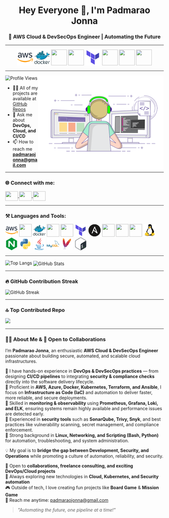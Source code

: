 <h1 align="center">Hey Everyone 👋, I'm Padmarao Jonna</h1>

<h3 align="center">🚀 AWS Cloud & DevSecOps Engineer | Automating the Future</h3>

---

<!-- DevSecOps & Tools Showcase --> <div align="center"> <img src="https://raw.githubusercontent.com/devicons/devicon/master/icons/amazonwebservices/amazonwebservices-original-wordmark.svg" height="50" width="50"/> <img src="https://raw.githubusercontent.com/devicons/devicon/master/icons/docker/docker-original-wordmark.svg" height="50" width="50"/> <img src="https://www.vectorlogo.zone/logos/kubernetes/kubernetes-icon.svg" height="50" width="50"/> <img src="https://www.vectorlogo.zone/logos/jenkins/jenkins-icon.svg" height="50" width="50"/> <img src="https://raw.githubusercontent.com/devicons/devicon/master/icons/terraform/terraform-original.svg" height="50" width="50"/> <img src="https://www.vectorlogo.zone/logos/argoprojio/argoprojio-icon.svg" height="50" width="50"/> <img src="https://www.vectorlogo.zone/logos/prometheusio/prometheusio-icon.svg" height="50" width="50"/> <img src="https://www.vectorlogo.zone/logos/grafana/grafana-icon.svg" height="50" width="50"/> </div>

---

<img align="right" alt="Coding" width="400" src="https://raw.githubusercontent.com/devSouvik/devSouvik/master/gif3.gif">

<p align="left">
  <img src="https://komarev.com/ghpvc/?username=pj013525&label=Profile%20views&color=0e75b6&style=flat" alt="Profile Views" />
</p>

- 👨‍💻 All of my projects are available at [GitHub Repos](https://github.com/pj013525)  
- 💬 Ask me about **DevOps, Cloud, and CI/CD**  
- 📫 How to reach me **padmaraojonna@gmail.com**

---

<h3 align="left">🌐 Connect with me:</h3>
<p align="left">
  <a href="https://linkedin.com/in/padmarao-jonna" target="blank">
    <img align="center" src="https://raw.githubusercontent.com/rahuldkjain/github-profile-readme-generator/master/src/images/icons/Social/linked-in-alt.svg" height="30" width="40" />
  </a>
  <a href="https://github.com/pj013525" target="blank">
    <img align="center" src="https://raw.githubusercontent.com/rahuldkjain/github-profile-readme-generator/master/src/images/icons/Social/github.svg" height="30" width="40" />
  </a>
  <a href="mailto:padmaraojonna@gmail.com" target="blank">
    <img align="center" src="https://www.vectorlogo.zone/logos/gmail/gmail-icon.svg" height="30" width="40" />
  </a>
</p>


---

<h3 align="left">⚒️ Languages and Tools:</h3>
<p align="left">

  <!-- Cloud -->
  <img src="https://raw.githubusercontent.com/devicons/devicon/master/icons/amazonwebservices/amazonwebservices-original-wordmark.svg" width="40" height="40"/>
  <img src="https://www.vectorlogo.zone/logos/microsoft_azure/microsoft_azure-icon.svg" width="40" height="40"/>

  <!-- DevOps & Containers -->
  <img src="https://raw.githubusercontent.com/devicons/devicon/master/icons/docker/docker-original-wordmark.svg" width="40" height="40"/>
  <img src="https://www.vectorlogo.zone/logos/kubernetes/kubernetes-icon.svg" width="40" height="40"/>
  <img src="https://www.vectorlogo.zone/logos/jenkins/jenkins-icon.svg" width="40" height="40"/>
  <img src="https://raw.githubusercontent.com/devicons/devicon/master/icons/terraform/terraform-original.svg" width="40" height="40"/>
  <img src="https://raw.githubusercontent.com/devicons/devicon/master/icons/ansible/ansible-original.svg" width="40" height="40"/>
  <img src="https://www.vectorlogo.zone/logos/argoprojio/argoprojio-icon.svg" width="40" height="40"/>

  <!-- Monitoring & Security -->
  <img src="https://www.vectorlogo.zone/logos/grafana/grafana-icon.svg" width="40" height="40"/>
  <img src="https://www.vectorlogo.zone/logos/prometheusio/prometheusio-icon.svg" width="40" height="40"/>
 
  <!-- Infra & OS -->
  <img src="https://raw.githubusercontent.com/devicons/devicon/master/icons/linux/linux-original.svg" width="40" height="40"/>
  <img src="https://raw.githubusercontent.com/devicons/devicon/master/icons/nginx/nginx-original.svg" width="40" height="40"/>

  <!-- Programming & DB -->
  <img src="https://raw.githubusercontent.com/devicons/devicon/master/icons/python/python-original.svg" width="40" height="40"/>
  <img src="https://raw.githubusercontent.com/devicons/devicon/master/icons/java/java-original.svg" width="40" height="40"/>
  <img src="https://raw.githubusercontent.com/devicons/devicon/master/icons/mysql/mysql-original-wordmark.svg" width="40" height="40"/>
  <img src="https://raw.githubusercontent.com/devicons/devicon/master/icons/maven/maven-original.svg" width="40" height="40"/>
  <img src="https://raw.githubusercontent.com/devicons/devicon/master/icons/bash/bash-original.svg" width="40" height="40"/>
</p>

---

<p><img align="left" src="https://github-readme-stats.vercel.app/api/top-langs?username=pj013525&show_icons=true&locale=en&layout=compact&theme=vue&hide_border=true" alt="Top Langs" /></p>

<p>&nbsp;<img align="center" src="https://github-readme-stats.vercel.app/api?username=pj013525&show_icons=true&locale=en&theme=vue&hide_border=true" alt="GitHub Stats" /></p>

---

### 🔥 GitHub Contribution Streak
![GitHub Streak](https://github-readme-streak-stats.herokuapp.com/?user=pj013525&theme=vue&hide_border=true)

---

### 🔝 Top Contributed Repo
![](https://github-contributor-stats.vercel.app/api?username=pj013525&limit=5&theme=flat&combine_all_yearly_contributions=true)

---

### 👨‍💼 About Me & 🤝 Open to Collaborations  

I’m **Padmarao Jonna**, an enthusiastic **AWS Cloud & DevSecOps Engineer** passionate about building secure, automated, and scalable cloud infrastructures.  

🔹 I have hands-on experience in **DevOps & DevSecOps practices** — from designing **CI/CD pipelines** to integrating **security & compliance checks** directly into the software delivery lifecycle.  
🔹 Proficient in **AWS, Azure, Docker, Kubernetes, Terraform, and Ansible**, I focus on **Infrastructure as Code (IaC)** and automation to deliver faster, more reliable, and secure deployments.  
🔹 Skilled in **monitoring & observability** using **Prometheus, Grafana, Loki, and ELK**, ensuring systems remain highly available and performance issues are detected early.  
🔹 Experienced in **security tools** such as **SonarQube, Trivy, Snyk**, and best practices like vulnerability scanning, secret management, and compliance enforcement.  
🔹 Strong background in **Linux, Networking, and Scripting (Bash, Python)** for automation, troubleshooting, and system administration.  

💡 My goal is to **bridge the gap between Development, Security, and Operations** while promoting a culture of automation, reliability, and security.  

🤝 Open to **collaborations, freelance consulting, and exciting DevOps/Cloud projects**  
🎯 Always exploring new technologies in **Cloud, Kubernetes, and Security automation**  
🎮 Outside of tech, I love creating fun projects like **Board Game** & **Mission Game**  
📧 Reach me anytime: [padmaraojonna@gmail.com](mailto:padmaraojonna@gmail.com)  

> *"Automating the future, one pipeline at a time!"*

